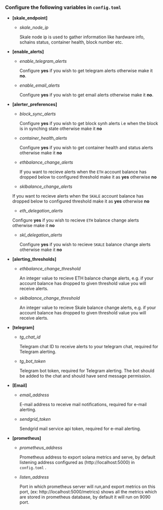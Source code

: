 ### Configure the following variables in `config.toml`
- **[skale_endpoint]**
   - *skale_node_ip*
    
      Skale node ip is used to gather information like hardware info, schains status, container health, block number etc.

- **[enable_alerts]**

   - *enable_telegram_alerts*

      Configure **yes** if you wish to get telegram alerts otherwise make it **no**.

   - *enable_email_alerts*

      Configure **yes** if you wish to get email alerts otherwise make it **no**.

- **[alerter_preferences]**

    - *block_sync_alerts*
      
      Configure **yes** if you wish to get block synh alerts i.e when the block is in synching state otherwise make it **no**
    
    - *container_health_alerts*

      Configure **yes** if you wish to get container health and status alerts otherwise make it **no**
    
    - *ethbalance_change_alerts*

      If you want to recieve alerts when the `ETH` account balance has dropped below to configured threshold make it as **yes** otherwise **no**
    
    - *sklbalance_change_alerts*
    
     If you want to recieve alerts when the `SKALE` account balance has dropped below to configured threshold make it as **yes** otherwise **no**

    - *eth_delegation_alerts*

     Configure **yes** if you wish to recieve `ETH` balance change alerts otherwise make it **no**

    - *skl_delegation_alerts*

      Configure **yes** if you wish to recieve `SKALE` balance change alerts otherwise make it **no**

- **[alerting_thresholds]**

   - *ethbalance_change_threshold*

      An integer value to recieve ETH balance change alerts, e.g. if your account balance has dropped to given threshold value you will receive alerts.

   - *sklbalance_change_threshold*
     
      An integer value to recieve Skale balance change alerts, e.g. if your account balance has dropped to given threshold value you will receive alerts.

- **[telegram]**
  - *tg_chat_id*

      Telegram chat ID to receive alerts to your telegram chat, required for Telegram alerting.
    
  - *tg_bot_token*

      Telegram bot token, required for Telegram alerting. The bot should be added to the chat and should have send message permission.
    
- **[Email]**

  - *email_address*

      E-mail address to receive mail notifications, required for e-mail alerting.
   
  - *sendgrid_token*

      Sendgrid mail service api token, required for e-mail alerting.

- **[prometheus]**

    - *prometheus_address*

      Prometheus address to export solana metrics and serve, by default listening address configured as (http://localhost:5000) in `config.toml` .

    - *listen_address*
       
      Port in which prometheus server will run,and export metrics on this port, (ex: http://localhost:5000/metrics) shows all the metrics which are stored in prometheus database, by default it will run on 9090 port.

     

    

     
      